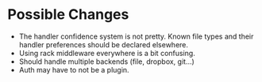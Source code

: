 Possible Changes
================

* The handler confidence system is not pretty.
  Known file types and their handler preferences should be declared elsewhere.
* Using rack middleware everywhere is a bit confusing.
* Should handle multiple backends (file, dropbox, git...)
* Auth may have to not be a plugin.
